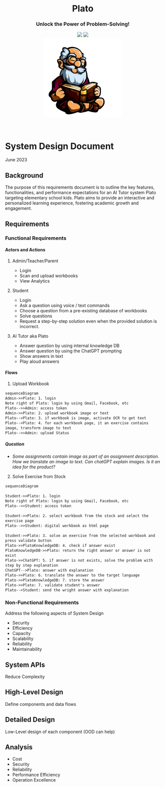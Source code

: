 <div align="center">
<h1 align="center"> Plato </h1> 
<h3>Unlock the Power of Problem-Solving!</br></h3>
<img src="https://img.shields.io/badge/Progress-1%25-red"> <img src="https://img.shields.io/badge/Feedback-Welcome-green">
</br>
<kbd>
<img src="../images/plato_1.png" width="256ppx"> 
</kbd>
</div>
</br>
</br>

# System Design Document
June 2023

## Background
The purpose of this requirements document is to outline the key features, functionalities, and performance expectations for an AI Tutor system Plato targeting elementary school kids. Plato aims to provide an interactive and personalized learning experience, fostering academic growth and engagement.

## Requirements

### Functional Requirements

#### Actors and Actions
1. Admin/Teacher/Parent
    - Login
    - Scan and upload workbooks
    - View Analytics

2. Student
    - Login
    - Ask a question using voice / text commands
    - Choose a question from a pre-existing database of workbooks
    - Solve questions
    - Request a step-by-step solution even when the provided solution is incorrect. 

3. AI Tutor aka Plato
    - Answer question by using internal knowledge DB
    - Answer question by using the ChatGPT prompting
    - Show answers in text
    - Play aloud answers

#### Flows
1. Upload Workbook
```mermaid
sequenceDiagram
Admin->>Plato: 1. login
Note right of Plato: login by using Gmail, Facebook, etc 
Plato-->>Admin: access token
Admin->>Plato: 2. upload workbook image or text
Plato-->Plato: 3. if workbook is image, activate OCR to get text
Plato-->Plato: 4. for each workbook page, it an exercise contains image, transform image to text 
Plato-->>Admin: upload Status
```
##### Question
- <i>Some assignments contain image as part of an assignment description. How we translate an image to text. Can chatGPT explain images. Is it an idea for the product?</i>


2. Solve Exercise from Stock
```mermaid
sequenceDiagram

Student->>Plato: 1. login
Note right of Plato: login by using Gmail, Facebook, etc 
Plato-->>Student: access token

Student->>Plato: 2. select workbook from the stock and select the exercise page
Plato-->>Student: digital workbook as html page 

Student->>Plato: 3. solve an exercise from the selected workbook and press validate button
Plato->>PlatoKnowledgeDB: 4. check if answer exist
PlatoKnowledgeDB->>Plato: return the right answer or answer is not exist
Plato->>ChatGPT: 5. if answer is not exists, solve the problem with step by step explanation 
ChatGPT-->Plato: answer with explanation
Plato->>Plato: 6. translate the answer to the target language
Plato->>PlatoKnowledgeDB: 7. store the answer
Plato->>Plato: 7. validate student's answer
Plato-->Student: send the wright answer with explanation
```

### Non-Functional Requirements
Address the following aspects of System Design
- Security
- Efficiency
- Capacity
- Scalability
- Reliability
- Maintainability

## System APIs
Reduce Complexity

## High-Level Design
Define components and data flows 

## Detailed Design 
Low-Level design of each component (OOD can help)

## Analysis
- Cost
- Security
- Reliability
- Performance Efficiency
- Operation Excellence





